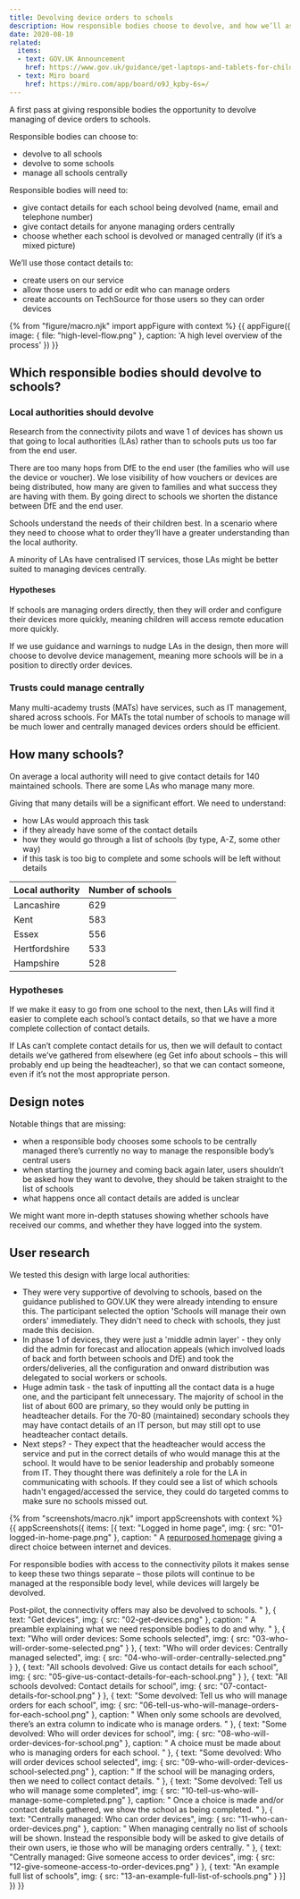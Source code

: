 ```yaml
---
title: Devolving device orders to schools
description: How responsible bodies choose to devolve, and how we’ll ask them for contact details
date: 2020-08-10
related:
  items:
  - text: GOV.UK Announcement
    href: https://www.gov.uk/guidance/get-laptops-and-tablets-for-children-who-cannot-attend-school-due-to-coronavirus-covid-19
  - text: Miro board
    href: https://miro.com/app/board/o9J_kpby-6s=/
---
```


A first pass at giving responsible bodies the opportunity to devolve managing of device orders to schools.

Responsible bodies can choose to:

- devolve to all schools
- devolve to some schools
- manage all schools centrally

Responsible bodies will need to:

- give contact details for each school being devolved (name, email and telephone number)
- give contact details for anyone managing orders centrally
- choose whether each school is devolved or managed centrally (if it’s a mixed picture)

We’ll use those contact details to:

- create users on our service
- allow those users to add or edit who can manage orders
- create accounts on TechSource for those users so they can order devices

{% from "figure/macro.njk" import appFigure with context %}
{{ appFigure({
  image: {
    file: "high-level-flow.png"
  },
  caption: 'A high level overview of the process'
}) }}

## Which responsible bodies should devolve to schools?

### Local authorities should devolve

Research from the connectivity pilots and wave 1 of devices has shown us that going to local authorities (LAs) rather than to schools puts us too far from the end user.

There are too many hops from DfE to the end user (the families who will use the device or voucher). We lose visibility of how vouchers or devices are being distributed, how many are given to families and what success they are having with them. By going direct to schools we shorten the distance between DfE and the end user.

Schools understand the needs of their children best. In a scenario where they need to choose what to order they’ll have a greater understanding than the local authority.

A minority of LAs have centralised IT services, those LAs might be better suited to managing devices centrally.

#### Hypotheses

If schools are managing orders directly, then they will order and configure their devices more quickly, meaning children will access remote education more quickly.

If we use guidance and warnings to nudge LAs in the design, then more will choose to devolve device management, meaning more schools will be in a position to directly order devices.

### Trusts could manage centrally

Many multi-academy trusts (MATs) have services, such as IT management, shared across schools. For MATs the total number of schools to manage will be much lower and centrally managed devices orders should be efficient.

## How many schools?

On average a local authority will need to give contact details for 140 maintained schools. There are some LAs who manage many more.

Giving that many details will be a significant effort. We need to understand:

- how LAs would approach this task
- if they already have some of the contact details
- how they would go through a list of schools (by type, A-Z, some other way)
- if this task is too big to complete and some schools will be left without details

| Local authority | Number of schools |
|--|--|
| Lancashire | 629 |
| Kent | 583 |
| Essex | 556 |
| Hertfordshire | 533 |
| Hampshire | 528 |

### Hypotheses

If we make it easy to go from one school to the next, then LAs will find it easier to complete each school’s contact details, so that we have a more complete collection of contact details.

If LAs can’t complete contact details for us, then we will default to contact details we’ve gathered from elsewhere (eg Get info about schools – this will probably end up being the headteacher), so that we can contact someone, even if it’s not the most appropriate person.

## Design notes

Notable things that are missing:

* when a responsible body chooses some schools to be centrally managed there’s currently no way to manage the responsible body’s central users
* when starting the journey and coming back again later, users shouldn’t be asked how they want to devolve, they should be taken straight to the list of schools
* what happens once all contact details are added is unclear

We might want more in-depth statuses showing whether schools have received our comms, and whether they have logged into the system.

## User research

We tested this design with large local authorities:

* They were very supportive of devolving to schools, based on the guidance published to GOV.UK they were already intending to ensure this. The participant selected the option 'Schools will manage their own orders' immediately. They didn't need to check with schools, they just made this decision.
* In phase 1 of devices, they were just a 'middle admin layer' - they only did the admin for forecast and allocation appeals (which involved loads of back and forth between schools and DfE) and took the orders/deliveries, all the configuration and onward distribution was delegated to social workers or schools.
* Huge admin task - the task of inputting all the contact data is a huge one, and the participant felt unnecessary. The majority of school in the list of about 600 are primary, so they would only be putting in headteacher details. For the 70-80 (maintained) secondary schools they may have contact details of an IT person, but may still opt to use headteacher contact details.
* Next steps? - They expect that the headteacher would access the service and put in the correct details of who would manage this at the school. It would have to be senior leadership and probably someone from IT. They thought there was definitely a role for the LA in communicating with schools. If they could see a list of which schools hadn't engaged/accessed the service, they could do targeted comms to make sure no schools missed out.

{% from "screenshots/macro.njk" import appScreenshots with context %}
{{ appScreenshots({
  items: [{
      text: "Logged in home page",
      img: { src: "01-logged-in-home-page.png" },
      caption: "
A [repurposed homepage](/pilot-launch/#logged-in-home-page) giving a direct choice between internet and devices.

For responsible bodies with access to the connectivity pilots it makes sense to keep these two things separate – those pilots will continue to be managed at the responsible body level, while devices will largely be devolved.

Post-pilot, the connectivity offers may also be devolved to schools.
      "
    }, {
      text: "Get devices",
      img: { src: "02-get-devices.png" },
      caption: "
A preamble explaining what we need responsible bodies to do and why.
      "
    }, {
      text: "Who will order devices: Some schools selected",
      img: { src: "03-who-will-order-some-selected.png" }
    }, {
      text: "Who will order devices: Centrally managed selected",
      img: { src: "04-who-will-order-centrally-selected.png" }
    }, {
      text: "All schools devolved: Give us contact details for each school",
      img: { src: "05-give-us-contact-details-for-each-school.png" }
    }, {
      text: "All schools devolved: Contact details for school",
      img: { src: "07-contact-details-for-school.png" }
    }, {
      text: "Some devolved: Tell us who will manage orders for each school",
      img: { src: "06-tell-us-who-will-manage-orders-for-each-school.png" },
      caption: "
When only some schools are devolved, there’s an extra column to indicate who is manage orders.
      "
    }, {
      text: "Some devolved: Who will order devices for school",
      img: { src: "08-who-will-order-devices-for-school.png" },
      caption: "
A choice must be made about who is managing orders for each school.
      "
    }, {
      text: "Some devolved: Who will order devices school selected",
      img: { src: "09-who-will-order-devices-school-selected.png" },
      caption: "
If the school will be managing orders, then we need to collect contact details.
      "
    }, {
      text: "Some devolved: Tell us who will manage some completed",
      img: { src: "10-tell-us-who-will-manage-some-completed.png" },
      caption: "
Once a choice is made and/or contact details gathered, we show the school as being completed.
      "
    }, {
      text: "Centrally managed: Who can order devices",
      img: { src: "11-who-can-order-devices.png" },
      caption: "
When managing centrally no list of schools will be shown. Instead the responsible body will be asked to give details of their own users, ie those who will be managing orders centrally.
      "
    }, {
      text: "Centrally managed: Give someone access to order devices",
      img: { src: "12-give-someone-access-to-order-devices.png" }
    }, {
      text: "An example full list of schools",
      img: { src: "13-an-example-full-list-of-schools.png" }
    }]
}) }}
